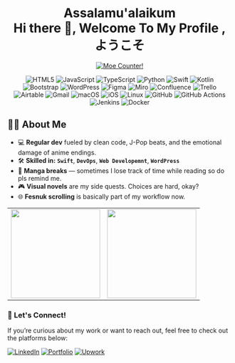 <!-- <img src="./31. Summer_11zon.jpg" width="1000"/> !-->

<h1 align="center"> Assalamu'alaikum <br>Hi there 👋, Welcome To My Profile , ようこそ</h1>

<p align="center">
  <a href="https://count.getloli.com" target="_blank">
    <img alt="Moe Counter!" src="https://count.getloli.com/@armstrony?name=armstrony&theme=booru-jaypee&padding=7&offset=0&align=top&scale=1&pixelated=1&darkmode=auto">
  </a>
</p>

<p align="center">
  <!-- Programming Languages -->
  <img alt="HTML5" src="https://img.shields.io/badge/HTML5-E34F26?style=for-the-badge&logo=html5&logoColor=white" />
  <img alt="JavaScript" src="https://img.shields.io/badge/JavaScript-F7DF1E?style=for-the-badge&logo=javascript&logoColor=black" />
  <img alt="TypeScript" src="https://img.shields.io/badge/TypeScript-3178C6?style=for-the-badge&logo=typescript&logoColor=white" />
  <img alt="Python" src="https://img.shields.io/badge/Python-3776AB?style=for-the-badge&logo=python&logoColor=white" />
  <img alt="Swift" src="https://img.shields.io/badge/Swift-FA7343?style=for-the-badge&logo=swift&logoColor=white" />
  <img alt="Kotlin" src="https://img.shields.io/badge/Kotlin-7F52FF?style=for-the-badge&logo=kotlin&logoColor=white" />

  <!-- Frameworks / Tools -->
  <img alt="Bootstrap" src="https://img.shields.io/badge/Bootstrap-7952B3?style=for-the-badge&logo=bootstrap&logoColor=white" />
  <img alt="WordPress" src="https://img.shields.io/badge/WordPress-21759B?style=for-the-badge&logo=wordpress&logoColor=white" />
  <img alt="Figma" src="https://img.shields.io/badge/Figma-F24E1E?style=for-the-badge&logo=figma&logoColor=white" />
  <img alt="Miro" src="https://img.shields.io/badge/Miro-050038?style=for-the-badge&logo=miro&logoColor=yellow" />
  <img alt="Confluence" src="https://img.shields.io/badge/Confluence-172B4D?style=for-the-badge&logo=confluence&logoColor=white" />
  <img alt="Trello" src="https://img.shields.io/badge/Trello-0052CC?style=for-the-badge&logo=trello&logoColor=white" />
  <img alt="Airtable" src="https://img.shields.io/badge/Airtable-FF6F00?style=for-the-badge&logo=airtable&logoColor=white" />
  <img alt="Gmail" src="https://img.shields.io/badge/Gmail-EA4335?style=for-the-badge&logo=gmail&logoColor=white" />

  <!-- Platforms -->
  <img alt="macOS" src="https://img.shields.io/badge/macOS-000000?style=for-the-badge&logo=apple&logoColor=white" />
  <img alt="iOS" src="https://img.shields.io/badge/iOS-000000?style=for-the-badge&logo=apple&logoColor=white" />
  <img alt="Linux" src="https://img.shields.io/badge/Linux-FCC624?style=for-the-badge&logo=linux&logoColor=black" />

  <!-- DevOps -->
  <img alt="GitHub" src="https://img.shields.io/badge/GitHub-181717?style=for-the-badge&logo=github&logoColor=white" />
  <img alt="GitHub Actions" src="https://img.shields.io/badge/GitHub_Actions-2088FF?style=for-the-badge&logo=githubactions&logoColor=white" />
  <img alt="Jenkins" src="https://img.shields.io/badge/Jenkins-D24939?style=for-the-badge&logo=jenkins&logoColor=white" />
  <img alt="Docker" src="https://img.shields.io/badge/Docker-2496ED?style=for-the-badge&logo=docker&logoColor=white" />
</p>


<h2>🧑‍💻 About Me</h2>

<ul>
  <li>💻 <strong>Regular dev</strong> fueled by clean code, J-Pop beats, and the emotional damage of anime endings.</li>
  <li>🛠️ <strong>Skilled in:</strong> <code><strong>Swift</strong></code>, <code><strong>DevOps</strong></code>, <code><strong>Web Developemnt</strong></code>, <code><strong>WordPress</strong></code></li>

  <li>📖 <strong>Manga breaks</strong> — sometimes I lose track of time while reading so do pls remind me.</li>
  <li>🎮 <strong>Visual novels</strong> are my side quests. Choices are hard, okay?</li>
  <li>🌐 <strong>Fesnuk scrolling</strong> is basically part of my workflow now.</li>
</ul>

<table>
  <tr>
    <td>
      <a href="https://github.com/armstrony/github-readme-stats">
        <img height="200" src="https://github-readme-stats.vercel.app/api?username=armstrony&theme=radical&show_icons=true&hide_title=true" />
      </a>
    </td>
    <td>
      <a href="https://github.com/armstrony/convoychat">
        <img height="200" src="https://github-readme-stats.vercel.app/api/top-langs?username=armstrony&layout=compact&langs_count=8&theme=radical" />
      </a>
    </td>
  </tr>
</table>

### 🔗 Let's Connect!

If you’re curious about my work or want to reach out, feel free to check out the platforms below:

[![LinkedIn](https://img.shields.io/badge/LinkedIn-0077B5?style=for-the-badge&logo=linkedin&logoColor=white)](https://linkedin.com/in/mkhadafiess/)
[![Portfolio](https://img.shields.io/badge/Portfolio-24292E?style=for-the-badge&logo=github&logoColor=white)](https://hafi.sudar.to)
[![Upwork](https://img.shields.io/badge/Upwork-6fda44?style=for-the-badge&logo=upwork&logoColor=white)](https://www.upwork.com/freelancers/~yourupworkid)







